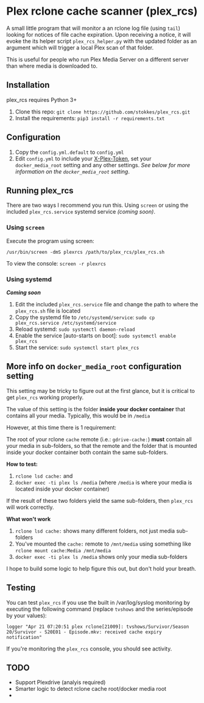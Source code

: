 # Plex rclone cache scanner (plex_rcs)

A small little program that will monitor a an rclone log file (using `tail`) looking for notices of file cache expiration. Upon receiving a notice, it will evoke the its helper script `plex_rcs_helper.py` with the updated folder as an argument which will trigger a local Plex scan of that folder.

This is useful for people who run Plex Media Server on a different server than where media is downloaded to.

## Installation

plex_rcs requires Python 3+

1. Clone this repo: `git clone https://github.com/stokkes/plex_rcs.git`
2. Install the requirements: `pip3 install -r requirements.txt`

## Configuration

1. Copy the `config.yml.default` to `config.yml`
2. Edit `config.yml` to include your [X-Plex-Token](https://support.plex.tv/articles/204059436-finding-an-authentication-token-x-plex-token/), set your `docker_media_root` setting and any other settings. _See below for more information on the `docker_media_root` setting_.

## Running plex_rcs

There are two ways I recommend you run this. Using `screen` or using the included `plex_rcs.service` systemd service _(coming soon)_.

### Using `screen`

Execute the program using screen:

`/usr/bin/screen -dmS plexrcs /path/to/plex_rcs/plex_rcs.sh`

To view the console: `screen -r plexrcs`

### Using systemd

_**Coming soon**_

1. Edit the included `plex_rcs.service` file and change the path to where the `plex_rcs.sh` file is located
2. Copy the systemd file to `/etc/systemd/service`: `sudo cp plex_rcs.service /etc/systemd/service`
3. Reload systemd: `sudo systemctl daemon-reload`
4. Enable the service [auto-starts on boot]: `sudo systemctl enable plex_rcs`
5. Start the service: `sudo systemctl start plex_rcs`

## More info on `docker_media_root` configuration setting

This setting may be tricky to figure out at the first glance, but it is critical to get `plex_rcs` working properly. 

The value of this setting is the folder **inside your docker container** that contains all your media. Typically, this would be in `/media`

However, at this time there is 1 requirement:

The root of your rclone `cache` remote (i.e.: `gdrive-cache:`) **must** contain all your media in sub-folders, so that the remote and the folder that is mounted inside your docker container both contain the same sub-folders.

**How to test:**

1. `rclone lsd cache:` and
2. `docker exec -ti plex ls /media` (where `/media` is where your media is located inside your docker container)

If the result of these two folders yield the same sub-folders, then `plex_rcs` will work correctly.

**What won't work**

1. `rclone lsd cache:` shows many different folders, not just media sub-folders
2. You've mounted the `cache:` remote to `/mnt/media` using something like `rclone mount cache:Media /mnt/media`
2. `docker exec -ti plex ls /media` shows only your media sub-folders

I hope to build some logic to help figure this out, but don't hold your breath.

## Testing

You can test `plex_rcs` if you use the built in /var/log/syslog monitoring by executing the following command (replace `tvshows` and the series/episode by your values):

`logger "Apr 21 07:20:51 plex rclone[21009]: tvshows/Survivor/Season 20/Survivor - S20E01 - Episode.mkv: received cache expiry notification"`

If you're monitoring the `plex_rcs` console, you should see activity.

## TODO

* Support Plexdrive (analyis required)
* Smarter logic to detect rclone cache root/docker media root
*  